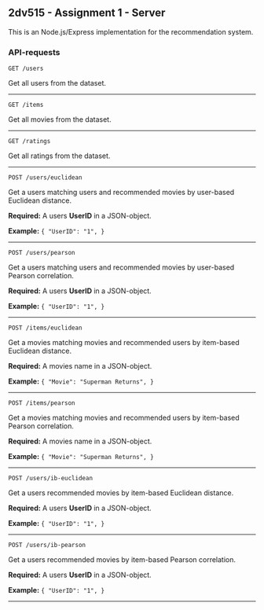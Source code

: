 ## 2dv515 - Assignment 1 - Server

This is an Node.js/Express implementation for the recommendation system.

### API-requests

```
GET /users
```
Get all users from the dataset.

---

```
GET /items
```
Get all movies from the dataset.

---

```
GET /ratings
```
Get all ratings from the dataset.

---

```
POST /users/euclidean
```
Get a users matching users and recommended movies by user-based Euclidean distance.

**Required:** A users **UserID** in a JSON-object.

**Example:** `{ "UserID": "1", }`

---

```
POST /users/pearson
```
Get a users matching users and recommended movies by user-based Pearson correlation.

**Required:** A users **UserID** in a JSON-object.

**Example:** `{ "UserID": "1", }`

---

```
POST /items/euclidean
```
Get a movies matching movies and recommended users by item-based Euclidean distance.

**Required:** A movies name in a JSON-object.

**Example:** `{ "Movie": "Superman Returns", }`

---

```
POST /items/pearson
```
Get a movies matching movies and recommended users by item-based Pearson correlation.

**Required:** A movies name in a JSON-object.

**Example:** `{ "Movie": "Superman Returns", }`

---

```
POST /users/ib-euclidean
```
Get a users recommended movies by item-based Euclidean distance.

**Required:** A users **UserID** in a JSON-object.

**Example:** `{ "UserID": "1", }`

---

```
POST /users/ib-pearson
```
Get a users recommended movies by item-based Pearson correlation.

**Required:** A users **UserID** in a JSON-object.

**Example:** `{ "UserID": "1", }`

---